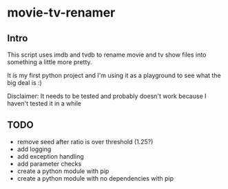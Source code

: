 # movie-tv-renamer
## Intro
This script uses imdb and tvdb to rename movie and tv show files into something a little more pretty.  

It is my first python project and I'm using it as a playground to see what the big deal is :)

Disclaimer:
It needs to be tested and probably doesn't work because I haven't tested it in a while

## TODO
* remove seed after ratio is over threshold (1.25?)
* add logging
* add exception handling
* add parameter checks
* create a python module with pip
* create a python module with no dependencies with pip
